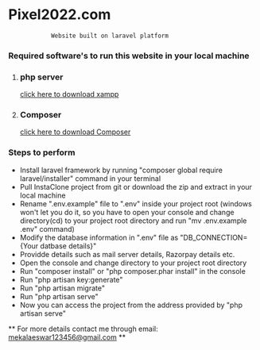 #    Pixel2022.com
                Website built on laravel platform

<h3>Required software's to run this website in your local machine </h3>
<ol>
    <li><h3>php server</h3>  <a href="https://www.apachefriends.org/index.html">click here to download xampp </a></li> 
    <li><h3>Composer</h3>  <a href="https://getcomposer.org/download/">click here to download Composer </a></li> 
</ol>

<h3>Steps to perform </h3>
<ul>
    <li>Install laravel framework by running "composer global require laravel/installer" command in your terminal</li>
    <li>Pull InstaClone project from git or download the zip and extract in your local machine</li>
    <li>Rename ".env.example" file to ".env" inside your project root (windows won't let you do it, so you have to open your console and change directory(cd) to your project root directory and run "mv .env.example .env" command)</li>
    <li>Modify the database information in ".env" file as "DB_CONNECTION={Your datbase details}"</li>    
    <li>Providde details such as mail server details, Razorpay details etc.</li>
    <li>Open the console and change directory to your project root directory</li>
    <li>Run "composer install" or "php composer.phar install" in the console</li>
    <li>Run "php artisan key:generate"</li>
    <li>Run "php artisan migrate"</li>
    <li>Run "php artisan serve"</li>
    <li>Now you can access the project from the address provided by "php artisan serve" </li> 
</ul>


** For more details contact me through email: mekalaeswar123456@gmail.com **
